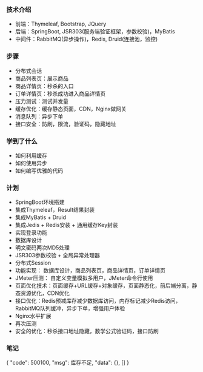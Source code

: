 ### 技术介绍
* 前端：Thymeleaf, Bootstrap, JQuery
* 后端：SpringBoot, JSR303(服务端验证框架，参数校验)，MyBatis
* 中间件：RabbitMQ(异步操作)，Redis, Druid(连接池，监控)

### 步骤
* 分布式会话
* 商品列表页：展示商品
* 商品详情页：秒杀的入口
* 订单详情页：秒杀成功进入商品详情页
* 压力测试：测试并发量
* 缓存优化：缓存静态页面，CDN，Nginx做网关
* 消息队列：异步下单
* 接口安全：防刷，限流，验证码，隐藏地址

### 学到了什么
* 如何利用缓存
* 如何使用异步
* 如何编写优雅的代码

### 计划
* SpringBoot环境搭建
* 集成Thymeleaf，Result结果封装
* 集成MyBatis + Druid
* 集成Jedis + Redis安装 + 通用缓存Key封装
* 实现登录功能
* 数据库设计
* 明文密码两次MD5处理
* JSR303参数校验 + 全局异常处理器
* 分布式Session
* 功能实现： 数据库设计，商品列表页，商品详情页，订单详情页
* JMeter压测： 自定义变量模拟多用户，JMeter命令行使用
* 页面优化技术：页面缓存+URL缓存+对象缓存，页面静态化，前后端分离，静态资源优化，CDN优化
* 接口优化：Redis预减库存减少数据库访问，内存标记减少Redis访问，RabbitMQ队列缓冲，异步下单，增强用户体验
* Nginx水平扩展
* 再次压测
* 安全的优化：秒杀接口地址隐藏，数学公式验证码，接口防刷

### 笔记

{
    "code": 500100,
    "msg": 库存不足,
    "data": {}, []
}